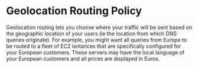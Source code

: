 # Geolocation Routing Policy
Geolocation routing lets you choose where your traffic will be sent based on the geographic location of your users (ie the location from which DNS queries originate). For example, you might want all queries from Europe to be routed to a fleet of EC2 isntances that are specifically configured for your European customers. These servers may have the local language of your European customers and all prices are displayed in Euros.

